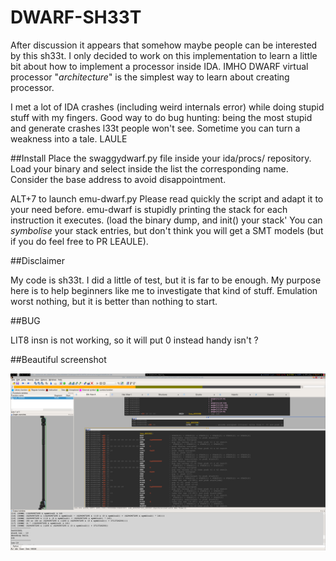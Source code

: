 # DWARF-SH33T 

After discussion it appears that somehow maybe people can be interested by this sh33t. 
I only decided to work on this implementation to learn a little bit about how to implement a processor inside IDA. 
IMHO DWARF virtual processor "*architecture*" is the simplest way to learn about creating processor. 

I met a lot of IDA crashes (including weird internals error) while doing stupid stuff with my fingers.
Good way to do bug hunting: being the most stupid and generate crashes l33t people won't see. Sometime you can turn a weakness into a tale.  LAULE 


##Install 
Place the swaggydwarf.py file inside your ida/procs/ repository. 
Load your binary and select inside the list the corresponding name. 
Consider the base address to avoid disappointment. 

ALT+7 to launch emu-dwarf.py
Please read quickly the script and adapt it to your need before. 
emu-dwarf is stupidly printing the stack for each instruction it executes. (load the binary dump, and init() your stack'
You can *symbolise* your stack entries, but don't think you will get a SMT models (but if you do feel free to PR LEAULE). 


##Disclaimer 

My code is sh33t. 
I did a little of test, but it is far to be enough. 
My purpose here is to help beginners like me to investigate that kind of stuff. 
Emulation worst nothing, but it is better than nothing to start. 


##BUG 

LIT8 insn is not working, so it will put 0 instead handy isn't ?  


##Beautiful screenshot 

![dwarf-examples](/images/dwarf.png)

